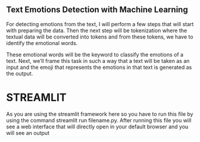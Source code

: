 ## Text Emotions Detection with Machine Learning

For detecting emotions from the text, I will perform a few steps that will start with preparing the data. Then the next step will be tokenization where the textual data will be converted into tokens and from these tokens, we have to identify the emotional words.

These emotional words will be the keyword to classify the emotions of a text. Next, we’ll frame this task in such a way that a text will be taken as an input and the emoji that represents the emotions in that text is generated as the output.

# STREAMLIT
As you are using the streamlit framework here so you have to run this file by using the command streamlit run filename.py. After running this file you will see a web interface that will directly open in your default browser and you will see an output
